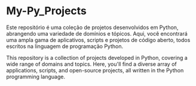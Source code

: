# My-Py_Projects
Este repositório é uma coleção de projetos desenvolvidos em Python, abrangendo uma variedade de domínios e tópicos. Aqui, você encontrará uma ampla gama de aplicativos, scripts e projetos de código aberto, todos escritos na linguagem de programação Python.

This repository is a collection of projects developed in Python, covering a wide range of domains and topics. Here, you'll find a diverse array of applications, scripts, and open-source projects, all written in the Python programming language.
